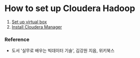 # How to set up Cloudera Hadoop

1. [Set up virtual box](setup_virtual_box.md)
2. [Install Cloudera Manager](install_cloudera_manager.md)
 
### Reference

- 도서 '실무로 배우는 빅데이터 기술', 김강원 지음, 위키북스
